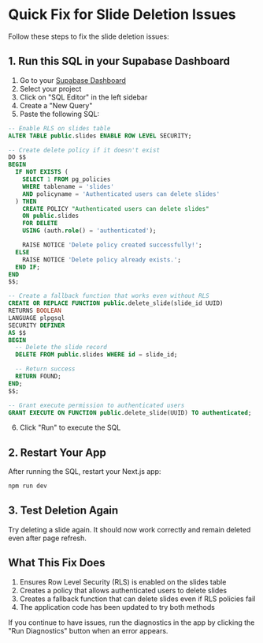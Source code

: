 # Quick Fix for Slide Deletion Issues

Follow these steps to fix the slide deletion issues:

## 1. Run this SQL in your Supabase Dashboard

1. Go to your [Supabase Dashboard](https://app.supabase.io/)
2. Select your project
3. Click on "SQL Editor" in the left sidebar
4. Create a "New Query"
5. Paste the following SQL:

```sql
-- Enable RLS on slides table
ALTER TABLE public.slides ENABLE ROW LEVEL SECURITY;

-- Create delete policy if it doesn't exist
DO $$
BEGIN
  IF NOT EXISTS (
    SELECT 1 FROM pg_policies
    WHERE tablename = 'slides'
    AND policyname = 'Authenticated users can delete slides'
  ) THEN
    CREATE POLICY "Authenticated users can delete slides"
    ON public.slides
    FOR DELETE
    USING (auth.role() = 'authenticated');

    RAISE NOTICE 'Delete policy created successfully!';
  ELSE
    RAISE NOTICE 'Delete policy already exists.';
  END IF;
END
$$;

-- Create a fallback function that works even without RLS
CREATE OR REPLACE FUNCTION public.delete_slide(slide_id UUID)
RETURNS BOOLEAN
LANGUAGE plpgsql
SECURITY DEFINER
AS $$
BEGIN
  -- Delete the slide record
  DELETE FROM public.slides WHERE id = slide_id;

  -- Return success
  RETURN FOUND;
END;
$$;

-- Grant execute permission to authenticated users
GRANT EXECUTE ON FUNCTION public.delete_slide(UUID) TO authenticated;
```

6. Click "Run" to execute the SQL

## 2. Restart Your App

After running the SQL, restart your Next.js app:

```bash
npm run dev
```

## 3. Test Deletion Again

Try deleting a slide again. It should now work correctly and remain deleted even after page refresh.

## What This Fix Does

1. Ensures Row Level Security (RLS) is enabled on the slides table
2. Creates a policy that allows authenticated users to delete slides
3. Creates a fallback function that can delete slides even if RLS policies fail
4. The application code has been updated to try both methods

If you continue to have issues, run the diagnostics in the app by clicking the "Run Diagnostics" button when an error appears.
